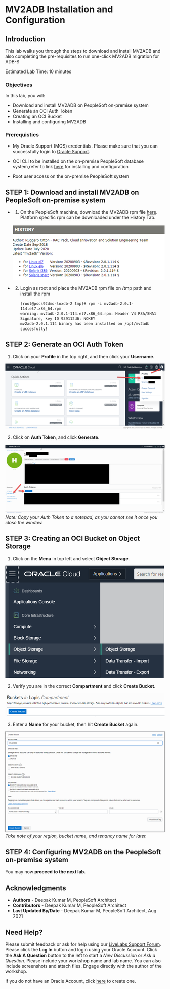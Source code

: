 # MV2ADB Installation and Configuration

## Introduction

This lab walks you through the steps to download and install MV2ADB and also completing the pre-requisites to run one-click MV2ADB migration for ADB-S

Estimated Lab Time: 10 minutes

### Objectives


In this lab, you will:
* Download and install MV2ADB on PeopleSoft on-premise system
* Generate an OCI Auth Token
* Creating an OCI Bucket
* Installing and configuring MV2ADB


### Prerequisties
* My Oracle Support (MOS) credentials. Please make sure that you can successfully login to [Oracle Support](https://support.oracle.com). 
* OCI CLI to be installed on the on-premise PeopleSoft database system,refer to link [here](https://docs.oracle.com/en-us/iaas/Content/API/SDKDocs/cliinstall.htm) for installing and configuration

* Root user access on the on-premise PeopleSoft system



## **STEP 1**: Download and install MV2ADB  on PeopleSoft on-premise system

* 1. On the PeopleSoft  machine, download the MV2ADB rpm file [here](https://support.oracle.com/epmos/faces/DocContentDisplay?_afrLoop=291097898074822&id=2463574.1&_afrWindowMode=0&_adf.ctrl-state=v0102jx12_4). Platform specific rpm can be downloaded under the History Tab.

    ![](./images/MOS_history.png)

* 2. Login as root and place the MV2ADB rpm file on /tmp path and install the rpm

      ```
     [root@pscs92dmo-lnxdb-2 tmp]# rpm -i mv2adb-2.0.1-114.el7.x86_64.rpm
     warning: mv2adb-2.0.1-114.el7.x86_64.rpm: Header V4 RSA/SHA1 Signature, key ID 939112d6: NOKEY
     mv2adb-2.0.1.114 binary has been installed on /opt/mv2adb succesfully!
      ```


    


## **STEP 2**: Generate an OCI Auth Token

1. Click on your **Profile** in the top right, and then click your **Username**.

  ![](./images/authtoken_1.png)

2. Click on **Auth Token**, and click **Generate**.

  ![](./images/authtoken_2.png)
  *Note: Copy your Auth Token to a notepad, as you cannot see it once you close the window.*

  

## **STEP 3**: Creating an OCI Bucket on Object Storage

1.  Click on the **Menu** in top left and select **Object Storage**.

  ![](./images/object_storage.png)

2. Verify you are in the correct **Compartment** and click **Create Bucket**.

  ![](./images/create_bucket.png)

3. Enter a **Name** for your bucket, then hit **Create Bucket** again.

  ![](./images/final_create_button.png)
  *Take note of your region, bucket name, and tenancy name for later.*


## **STEP 4**: Configuring MV2ADB on the PeopleSoft on-premise system



You may now **proceed to the next lab.**

## Acknowledgments
* **Authors** - Deepak Kumar M, PeopleSoft Architect
* **Contributors** - Deepak Kumar M, PeopleSoft Architect
* **Last Updated By/Date** - Deepak Kumar M, PeopleSoft Architect, Aug 2021



## Need Help?
Please submit feedback or ask for help using our [LiveLabs Support Forum](https://community.oracle.com/tech/developers/categories/Migrate%20SaaS%20to%20OCI). Please click the **Log In** button and login using your Oracle Account. Click the **Ask A Question** button to the left to start a *New Discussion* or *Ask a Question*.  Please include your workshop name and lab name.  You can also include screenshots and attach files.  Engage directly with the author of the workshop.

If you do not have an Oracle Account, click [here](https://profile.oracle.com/myprofile/account/create-account.jspx) to create one.



